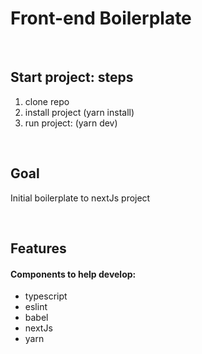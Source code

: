# Front-end Boilerplate
&nbsp;

## Start project: steps
1. clone repo
2. install project (yarn install)
3. run project: (yarn dev)

&nbsp;
<!--  -->

## Goal
Initial boilerplate to nextJs project

&nbsp;
<!--  -->

## Features
#### Components to help develop:
- typescript
- eslint
- babel
- nextJs
- yarn
